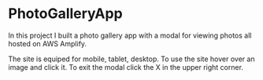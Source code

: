 # PhotoGalleryApp
In this project I built a photo gallery app with a modal for viewing photos all hosted on AWS Amplify.

The site is equiped for mobile, tablet, desktop.
To use the site hover over an image and click it.
To exit the modal click the X in the upper right corner.
